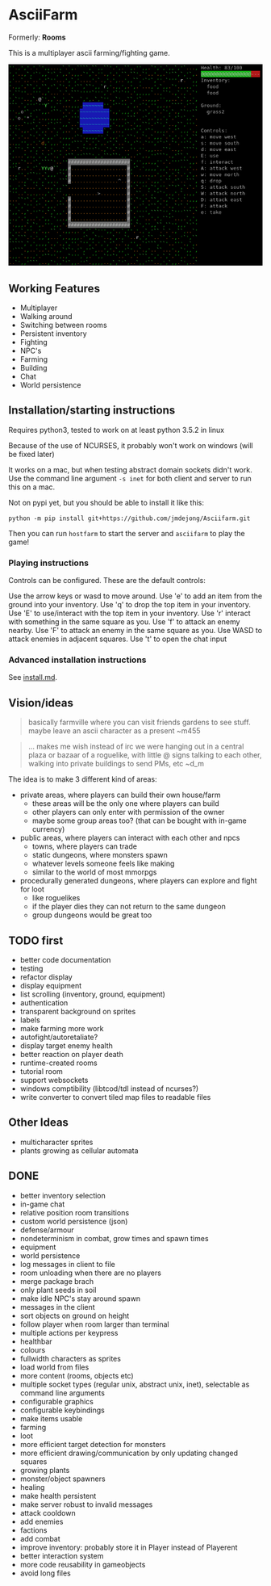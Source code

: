 # AsciiFarm

Formerly: **Rooms** 

This is a multiplayer ascii farming/fighting game.

![screenshot](screenshot.png)
<!-- why doesn't the screenshot get updated? -->

## Working Features

- Multiplayer
- Walking around
- Switching between rooms
- Persistent inventory
- Fighting 
- NPC's
- Farming
- Building
- Chat
- World persistence

## Installation/starting instructions

Requires python3, tested to work on at least python 3.5.2 in linux

Because of the use of NCURSES, it probably won't work on windows (will be fixed later)

It works on a mac, but when testing abstract domain sockets didn't work.
Use the command line argument `-s inet` for both client and server to run this on a mac.

Not on pypi yet, but you should be able to install it like this:

    python -m pip install git+https://github.com/jmdejong/Asciifarm.git

Then you can run `hostfarm` to start the server and `asciifarm` to play the
game!

### Playing instructions

Controls can be configured.
These are the default controls:

Use the arrow keys or wasd to move around.
Use 'e' to add an item from the ground into your inventory.
Use 'q' to drop the top item in your inventory.
Use 'E' to use/interact with the top item in your inventory.
Use 'r' interact with something in the same square as you.
Use 'f' to attack an enemy nearby.
Use 'F' to attack an enemy in the same square as you.
Use WASD to attack enemies in adjacent squares.
Use 't' to open the chat input

### Advanced installation instructions

See [install.md](docs/install.md).

## Vision/ideas

> basically farmville where you can visit friends gardens to see stuff. maybe leave an ascii character as a present        ~m455

> ... makes me wish instead of irc we were hanging out in a central plaza or bazaar of a roguelike, with little @ signs talking to each other, walking into private buildings to send PMs, etc      ~d_m


The idea is to make 3 different kind of areas:

- private areas, where players can build their own house/farm
  * these areas will be the only one where players can build
  * other players can only enter with permission of the owner
  * maybe some group areas too? (that can be bought with in-game currency)
- public areas, where players can interact with each other and npcs
  * towns, where players can trade
  * static dungeons, where monsters spawn
  * whatever levels someone feels like making
  * similar to the world of most mmorpgs
- procedurally generated dungeons, where players can explore and fight for loot
  * like roguelikes
  * if the player dies they can not return to the same dungeon
  * group dungeons would be great too

## TODO first

- better code documentation
- testing
- refactor display
- display equipment
- list scrolling (inventory, ground, equipment)
- authentication
- transparent background on sprites
- labels
- make farming more work
- autofight/autoretaliate?
- display target enemy health
- better reaction on player death
- runtime-created rooms
- tutorial room
- support websockets
- windows comptibility (libtcod/tdl instead of ncurses?)
- write converter to convert tiled map files to readable files

## Other Ideas

- multicharacter sprites
- plants growing as cellular automata

## DONE

- better inventory selection
- in-game chat
- relative position room transitions
- custom world persistence (json)
- defense/armour
- nondeterminism in combat, grow times and spawn times
- equipment
- world persistence
- log messages in client to file
- room unloading when there are no players
- merge package brach
- only plant seeds in soil
- make idle NPC's stay around spawn
- messages in the client
- sort objects on ground on height
- follow player when room larger than terminal
- multiple actions per keypress
- healthbar
- colours
- fullwidth characters as sprites
- load world from files
- more content (rooms, objects etc)
- multiple socket types (regular unix, abstract unix, inet), selectable as command line arguments
- configurable graphics
- configurable keybindings
- make items usable
- farming
- loot
- more efficient target detection for monsters
- more efficient drawing/communication by only updating changed squares
- growing plants
- monster/object spawners
- healing
- make health persistent
- make server robust to invalid messages
- attack cooldown
- add enemies
- factions
- add combat
- improve inventory: probably store it in Player instead of Playerent
- better interaction system
- more code reusability in gameobjects
- avoid long files
